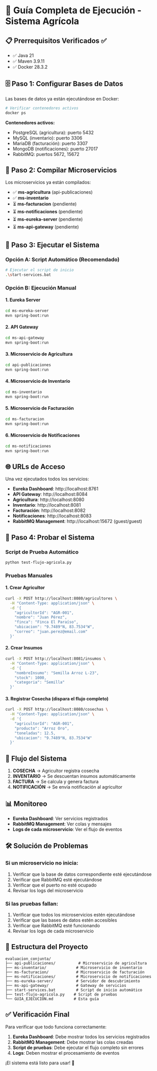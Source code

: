 # 🚜 Guía Completa de Ejecución - Sistema Agrícola

## 📋 Prerrequisitos Verificados ✅

- ✅ Java 21
- ✅ Maven 3.9.11
- ✅ Docker 28.3.2

## 🗄️ Paso 1: Configurar Bases de Datos

Las bases de datos ya están ejecutándose en Docker:

```bash
# Verificar contenedores activos
docker ps
```

**Contenedores activos:**
- PostgreSQL (agricultura): puerto 5432
- MySQL (inventario): puerto 3306
- MariaDB (facturación): puerto 3307
- MongoDB (notificaciones): puerto 27017
- RabbitMQ: puertos 5672, 15672

## 🔧 Paso 2: Compilar Microservicios

Los microservicios ya están compilados:

- ✅ **ms-agricultura** (api-publicaciones)
- ✅ **ms-inventario**
- ⏳ **ms-facturacion** (pendiente)
- ⏳ **ms-notificaciones** (pendiente)
- ⏳ **ms-eureka-server** (pendiente)
- ⏳ **ms-api-gateway** (pendiente)

## 🚀 Paso 3: Ejecutar el Sistema

### Opción A: Script Automático (Recomendado)

```bash
# Ejecutar el script de inicio
.\start-services.bat
```

### Opción B: Ejecución Manual

#### 1. Eureka Server
```bash
cd ms-eureka-server
mvn spring-boot:run
```

#### 2. API Gateway
```bash
cd ms-api-gateway
mvn spring-boot:run
```

#### 3. Microservicio de Agricultura
```bash
cd api-publicaciones
mvn spring-boot:run
```

#### 4. Microservicio de Inventario
```bash
cd ms-inventario
mvn spring-boot:run
```

#### 5. Microservicio de Facturación
```bash
cd ms-facturacion
mvn spring-boot:run
```

#### 6. Microservicio de Notificaciones
```bash
cd ms-notificaciones
mvn spring-boot:run
```

## 🌐 URLs de Acceso

Una vez ejecutados todos los servicios:

- **Eureka Dashboard**: http://localhost:8761
- **API Gateway**: http://localhost:8084
- **Agricultura**: http://localhost:8080
- **Inventario**: http://localhost:8081
- **Facturación**: http://localhost:8082
- **Notificaciones**: http://localhost:8083
- **RabbitMQ Management**: http://localhost:15672 (guest/guest)

## 🧪 Paso 4: Probar el Sistema

### Script de Prueba Automático
```bash
python test-flujo-agricola.py
```

### Pruebas Manuales

#### 1. Crear Agricultor
```bash
curl -X POST http://localhost:8080/agricultores \
  -H "Content-Type: application/json" \
  -d '{
    "agricultorId": "AGR-001",
    "nombre": "Juan Pérez",
    "finca": "Finca El Paraíso",
    "ubicacion": "9.7489°N, 83.7534°W",
    "correo": "juan.perez@email.com"
  }'
```

#### 2. Crear Insumos
```bash
curl -X POST http://localhost:8081/insumos \
  -H "Content-Type: application/json" \
  -d '{
    "nombreInsumo": "Semilla Arroz L-23",
    "stock": 1000,
    "categoria": "Semilla"
  }'
```

#### 3. Registrar Cosecha (dispara el flujo completo)
```bash
curl -X POST http://localhost:8080/cosechas \
  -H "Content-Type: application/json" \
  -d '{
    "agricultorId": "AGR-001",
    "producto": "Arroz Oro",
    "toneladas": 12.5,
    "ubicacion": "9.7489°N, 83.7534°W"
  }'
```

## 🔄 Flujo del Sistema

1. **COSECHA** → Agricultor registra cosecha
2. **INVENTARIO** → Se descuentan insumos automáticamente
3. **FACTURA** → Se calcula y genera factura
4. **NOTIFICACIÓN** → Se envía notificación al agricultor

## 📊 Monitoreo

- **Eureka Dashboard**: Ver servicios registrados
- **RabbitMQ Management**: Ver colas y mensajes
- **Logs de cada microservicio**: Ver el flujo de eventos

## 🛠️ Solución de Problemas

### Si un microservicio no inicia:
1. Verificar que la base de datos correspondiente esté ejecutándose
2. Verificar que RabbitMQ esté ejecutándose
3. Verificar que el puerto no esté ocupado
4. Revisar los logs del microservicio

### Si las pruebas fallan:
1. Verificar que todos los microservicios estén ejecutándose
2. Verificar que las bases de datos estén accesibles
3. Verificar que RabbitMQ esté funcionando
4. Revisar los logs de cada microservicio

## 📁 Estructura del Proyecto

```
evaluacion_conjunta/
├── api-publicaciones/          # Microservicio de agricultura
├── ms-inventario/             # Microservicio de inventario
├── ms-facturacion/            # Microservicio de facturación
├── ms-notificaciones/         # Microservicio de notificaciones
├── ms-eureka-server/          # Servidor de descubrimiento
├── ms-api-gateway/            # Gateway de servicios
├── start-services.bat         # Script de inicio automático
├── test-flujo-agricola.py    # Script de pruebas
└── GUIA_EJECUCION.md         # Esta guía
```

## ✅ Verificación Final

Para verificar que todo funciona correctamente:

1. **Eureka Dashboard**: Debe mostrar todos los servicios registrados
2. **RabbitMQ Management**: Debe mostrar las colas creadas
3. **Script de pruebas**: Debe ejecutar el flujo completo sin errores
4. **Logs**: Deben mostrar el procesamiento de eventos

¡El sistema está listo para usar! 🎉
